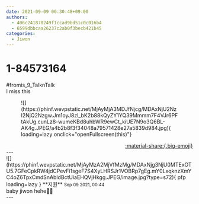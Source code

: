 ```yaml
---
date: 2021-09-09 00:30:48+09:00
authors:
  - 406c241870249f1ccad9bd51c0c016b4
  - 6599dbbcaa26237c2ab0f3becb421b45
categories:
  - Jiwon
---
```


# 1-84573164

<div class="post-container" markdown="1">
<div class="content-container md-sidebar__scrollwrap" markdown="1">

\#fromis_9_TalknTalk<br>I miss this
<figure markdown="1">
![](https://phinf.wevpstatic.net/MjAyMjA3MDJfNjcg/MDAxNjU2NzI2NjQ2Nzgw.Jm1oyJ8zl_bK2b88kQyZY1YQ39Mmmm7F4VJr6PFtAkUg.cunLz8-wumeKBd8uhbWR9ewCt_kiUE7N9o3Q6BL-AK4g.JPEG/a4b2b8f3f34048a79571428e27a5839d984.jpg){ loading=lazy onclick="openFullscreen(this)"}
</figure>


</div>
</div>

<div style="text-align: right;" markdown="1">
<a href="https://weverse.io/fromis9/fanpost/1-84573164" style="text-align: right;">:material-share:{.big-emoji}</a>
</div>
---

<div class="comments-container md-sidebar__scrollwrap" markdown="1">
<div class="comment" markdown="1">
<div class='id-container' markdown="1">
![](https://phinf.wevpstatic.net/MjAyMzA2MjVfMzMg/MDAxNjg3NjU0MTExOTU5.7GFeCpkRW4jdCPevFi1sgeF7S4XyLHRSJr1VOBRp7gEg.mY0LxqknzXmYC4oZ6TpxCmdSnAbldBctUiaEHQVjHkgg.JPEG/image.jpg?type=s72){ pfp loading=lazy }
**<span class="artist">지원</span>** <small>Sep 09 2021, 00:44</small><br>
</div>
<div class='comment-body' markdown="1">
baby jiwon hehe🤗🤗
</div>
</div>
</div>
---
